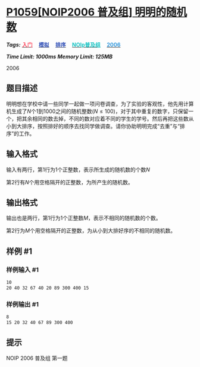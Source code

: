 # [P1059[NOIP2006 普及组] 明明的随机数](https://www.luogu.com.cn/problem/P1059)

***Tags:*** **[<font color=FE4C61>入门</font>](../../../../难度/入门/index.md)$\quad$[<font color=2949B4>模拟</font>](../../../../算法/模拟/index.md)$\quad$[<font color=2949B4>排序</font>](../../../../算法/排序/index.md)$\quad$[<font color=13C2C2>NOIp普及组</font>](../../../../来源/NOIp普及组/index.md)$\quad$[<font color=3498DB>2006</font>](../../../../时间/2006/index.md)**

***Time Limit: 1000ms***
***Memory Limit: 125MB***

2006

## 题目描述

明明想在学校中请一些同学一起做一项问卷调查，为了实验的客观性，他先用计算机生成了$N$个$1$到$1000$之间的随机整数$(N≤100)$，对于其中重复的数字，只保留一个，把其余相同的数去掉，不同的数对应着不同的学生的学号。然后再把这些数从小到大排序，按照排好的顺序去找同学做调查。请你协助明明完成“去重”与“排序”的工作。

## 输入格式

输入有两行，第$1$行为$1$个正整数，表示所生成的随机数的个数$N$

第$2$行有$N$个用空格隔开的正整数，为所产生的随机数。

## 输出格式

输出也是两行，第$1$行为$1$个正整数$M$，表示不相同的随机数的个数。

第$2$行为$M$个用空格隔开的正整数，为从小到大排好序的不相同的随机数。

## 样例 #1

### 样例输入 #1

```txt
10
20 40 32 67 40 20 89 300 400 15
```

### 样例输出 #1

```txt
8
15 20 32 40 67 89 300 400
```

## 提示

NOIP 2006 普及组 第一题
